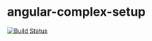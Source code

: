 # angular-complex-setup

[![Build Status](https://api.travis-ci.org/tilmanpotthof/angular-complex-setup.svg)](https://travis-ci.org/tilmanpotthof/angular-complex-setup)




